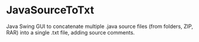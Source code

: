 # JavaSourceToTxt
Java Swing GUI to concatenate multiple .java source files (from folders, ZIP, RAR) into a single .txt file, adding source comments.
